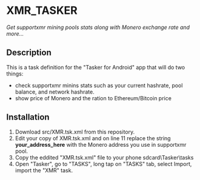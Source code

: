 #  XMR_TASKER

*Get  supportxmr mining pools stats along with Monero exchange rate and more...*

## Description

This is a task definition for the "Tasker for Android" app that will do two things:

- check supportxmr minins stats such as your current hashrate, pool balance, and network hashrate.
- show price of Monero and the ration to Ethereum/Bitcoin price

## Installation

1. Download src/XMR.tsk.xml from this repository.
2. Edit your copy of XMR.tsk.xml and on line 11 replace the string **your_address_here**  with the Monero address you use in supportxmr pool.
3. Copy the eddited "XMR.tsk.xml" file  to your phone sdcard\Tasker\tasks
4. Open "Tasker",  go to "TASKS", long tap on "TASKS" tab, select Import, import the "XMR" task.
